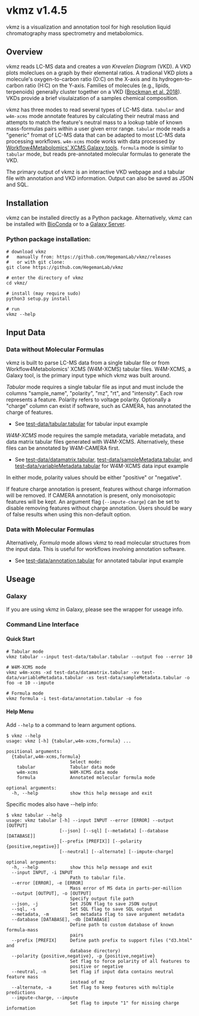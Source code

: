 # vkmz v1.4.5

vkmz is a visualization and annotation tool for high resolution liquid chromatography mass spectrometry and metabolomics.

## Overview

vkmz reads LC-MS data and creates a *van Krevelen Diagram* (VKD). A VKD plots moleclues on a graph by their elemental ratios. A tradional VKD plots a molecule's oxygen-to-carbon ratio (O:C) on the X-axis and its hydrogen-to-carbon ratio (H:C) on the Y-axis. Families of molecules (e.g., lipids, terpenoids) generally cluster together on a VKD ([Brockman et al. 2018](https://link.springer.com/article/10.1007/s11306-018-1343-y)). VKDs provide a brief visulaization of a samples chemical composition.

vkmz has three modes to read several types of LC-MS data. `tabular` and `w4m-xcms` mode annotate features by calculating their neutral mass and attempts to match the feature's neutral mass to a lookup table of known mass-formulas pairs within a user given error range. `tabular` mode reads a "generic" fromat of LC-MS data that can be adapted to most LC-MS data processing workflows. `w4m-xcms` mode works with data processed by [Workflow4Metabolomics' XCMS Galaxy tools](https://workflow4metabolomics.org/raw-data-pre-processing-with-xcms). `formula` mode is similar to `tabular` mode, but reads pre-annotated molecular formulas to generate the VKD.

The primary output of vkmz is an interactive VKD webpage and a tabular file with annotation and VKD information. Output can also be saved as JSON and SQL.

## Installation

vkmz can be installed directly as a Python package. Alternatively, vkmz can be installed with [BioConda](https://github.com/bioconda/bioconda-recipes/tree/master/recipes/vkmz) or to a [Galaxy Server](#).

### Python package installation:

```
# download vkmz
#   manually from: https://github.com/HegemanLab/vkmz/releases
#   or with git clone:
git clone https://github.com/HegemanLab/vkmz

# enter the directory of vkmz
cd vkmz/

# install (may require sudo)
python3 setup.py install

# run
vkmz --help
```

## Input Data

### Data without Molecular Formulas

vkmz is built to parse LC-MS data from a single tabular file or from Workflow4Metabolomics' XCMS (W4M-XCMS) tabular files. W4M-XCMS, a Galaxy tool, is the primary input type which vkmz was built around.

*Tabular* mode requires a single tabular file as input and  must include the columns "sample_name", "polarity", "mz", "rt", and "intensity". Each row represents a feature. Polarity refers to voltage polarity. Optionally a "charge" column can exist if software, such as CAMERA, has annotated the charge of features.
  - See [test-data/tabular.tabular](test-data/tabular.tabular) for tabular input example

*W4M-XCMS* mode requires the sample metadata, variable metadata, and data matrix tabular files generated with W4M-XCMS. Alternatively, these files can be annotated by W4M-CAMERA first.
  - See [test-data/datamatrix.tabular](test-data/datamatrix.tabular), [test-data/sampleMetadata.tabular](test-data/sampleMetadata.tabular), and [test-data/variableMetadata.tabular](test-data/variableMetadata.tabular) for W4M-XCMS data input example

In either mode, polarity values should be either "positive" or "negative".

If feature charge annotation is present, features without charge information will be removed. If CAMERA annotation is present, only monoisotopic features will be kept. An argument flag (`--impute-charge`) can be set to disable removing features without charge annotation. Users should be wary of false results when using this non-default option.

### Data with Molecular Formulas

Alternatively, *Formula* mode allows vkmz to read molecular structures from the input data. This is useful for workflows involving annotation software.
  - See [test-data/annotation.tabular](test-data/annotation.tabular) for annotated tabular input example

## Useage

### Galaxy

If you are using vkmz in Galaxy, please see the wrapper for useage info.

### Command Line Interface

#### Quick Start

```
# Tabular mode
vkmz tabular --input test-data/tabular.tabular --output foo --error 10

# W4M-XCMS mode
vkmz w4m-xcms -xd test-data/datamatrix.tabular -xv test-data/variableMetadata.tabular -xs test-data/sampleMetadata.tabular -o foo -e 10 --impute

# Formula mode
vkmz formula -i test-data/annotation.tabular -o foo
```

#### Help Menu

Add `--help` to a command to learn argument options.
```
$ vkmz --help
usage: vkmz [-h] {tabular,w4m-xcms,formula} ...

positional arguments:
  {tabular,w4m-xcms,formula}
                        Select mode:
    tabular             Tabular data mode
    w4m-xcms            W4M-XCMS data mode
    formula             Annotated molecular formula mode

optional arguments:
  -h, --help            show this help message and exit
```

Specific modes also have --help info:
```
$ vkmz tabular --help
usage: vkmz tabular [-h] --input INPUT --error [ERROR] --output [OUTPUT]
                    [--json] [--sql] [--metadata] [--database [DATABASE]]
                    [--prefix [PREFIX]] [--polarity {positive,negative}]
                    [--neutral] [--alternate] [--impute-charge]

optional arguments:
  -h, --help            show this help message and exit
  --input INPUT, -i INPUT
                        Path to tabular file.
  --error [ERROR], -e [ERROR]
                        Mass error of MS data in parts-per-million
  --output [OUTPUT], -o [OUTPUT]
                        Specify output file path
  --json, -j            Set JSON flag to save JSON output
  --sql, -s             Set SQL flag to save SQL output
  --metadata, -m        Set metadata flag to save argument metadata
  --database [DATABASE], -db [DATABASE]
                        Define path to custom database of known formula-mass
                        pairs
  --prefix [PREFIX]     Define path prefix to support files ("d3.html" and
                        database directory)
  --polarity {positive,negative}, -p {positive,negative}
                        Set flag to force polarity of all features to
                        positive or negative
  --neutral, -n         Set flag if input data contains neutral feature mass
                        instead of mz
  --alternate, -a       Set flag to keep features with multiple predictions
  --impute-charge, --impute
                        Set flag to impute "1" for missing charge information
```
